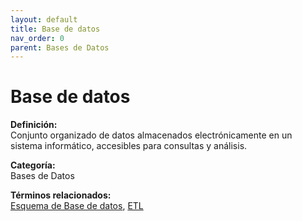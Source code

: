 ```yaml
---
layout: default
title: Base de datos
nav_order: 0
parent: Bases de Datos
---
```


# Base de datos

**Definición:**  
Conjunto organizado de datos almacenados electrónicamente en un sistema informático, accesibles para consultas y análisis.

**Categoría:**  
Bases de Datos  

  


**Términos relacionados:**  
[Esquema de Base de datos](https://maleniski.github.io/diccionario-angl-tec-mx/docs/bases-de-datos/esquema-de-base-de-datos.html), [ETL](https://maleniski.github.io/diccionario-angl-tec-mx/docs/bases-de-datos/etl.html)
